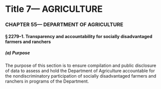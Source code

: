 
# Title 7— AGRICULTURE
### CHAPTER 55— DEPARTMENT OF AGRICULTURE
#### § 2279–1. Transparency and accountability for socially disadvantaged farmers and ranchers
##### (a) Purpose

The purpose of this section is to ensure compilation and public disclosure of data to assess and hold the Department of Agriculture accountable for the nondiscriminatory participation of socially disadvantaged farmers and ranchers in programs of the Department.
